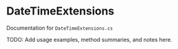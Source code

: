 # DateTimeExtensions

Documentation for `DateTimeExtensions.cs`

TODO: Add usage examples, method summaries, and notes here.
